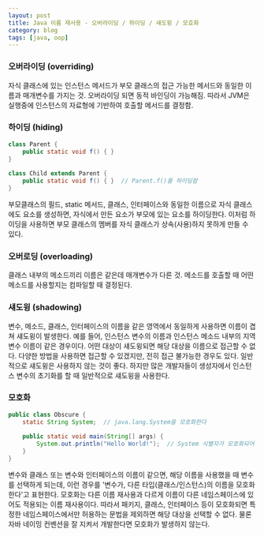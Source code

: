 ```yaml
---
layout: post
title: Java 이름 재사용 - 오버라이딩 / 하이딩 / 섀도윙 / 모호화
category: blog
tags: [java, oop]
---
```

### 오버라이딩 (overriding)
자식 클래스에 있는 인스턴스 메서드가 부모 클래스의 접근 가능한 메서드와 동일한 이름과 매개변수를 가지는 것. 오버라이딩 되면 동적 바인딩이 가능해짐. 따라서 JVM은 실행중에 인스턴스의 자료형에 기반하여 호출할 메서드를 결정함.

### 하이딩 (hiding)
```java
class Parent {
    public static void f() { }
}
  
class Child extends Parent {
    public static void f() { }  // Parent.f()를 하이딩함
}
```
부모클래스의 필드, static 메서드, 클래스, 인터페이스와 동일한 이름으로 자식 클래스에도 요소를 생성하면, 자식에서 만든 요소가 부모에 있는 요소를 하이딩한다. 이처럼 하이딩을 사용하면 부모 클래스의 멤버를 자식 클래스가 상속(사용)하지 못하게 만들 수 있다.

### 오버로딩 (overloading)
클래스 내부의 메소드끼리 이름은 같은데 매개변수가 다른 것. 메소드를 호출할 때 어떤 메소드를 사용할지는 컴파일할 때 결정된다.

### 섀도윙 (shadowing)
변수, 메소드, 클래스, 인터페이스의 이름을 같은 영역에서 동일하게 사용하면 이름이 겹쳐 섀도윙이 발생한다. 예를 들어, 인스턴스 변수의 이름과 인스턴스 메소드 내부의 지역변수 이름이 같은 경우이다. 어떤 대상이 섀도윙되면 해당 대상을 이름으로 접근할 수 없다. 다양한 방법을 사용하면 접근할 수 있겠지만, 전히 접근 불가능한 경우도 있다.
일반적으로 섀도윙은 사용하지 않는 것이 좋다. 하지만 많은 개발자들이 생성자에서 인스턴스 변수의 초기화를 할 때 일반적으로 섀도윙을 사용한다.

### 모호화
```java
public class Obscure {
    static String System;  // java.lang.System을 모호화한다
     
    public static void main(String[] args) {
        System.out.println("Hello World!");  // System 식별자가 모호화되어 컴파일되지 않는다
    }
}
```
변수와 클래스 또는 변수와 인터페이스의 이름이 같으면, 해당 이름을 사용했을 때 변수를 선택하게 되는데, 이런 경우를 '변수가, 다른 타입(클래스/인스턴스)의 이름을 모호화한다'고 표현한다. 모호화는 다른 이름 재사용과 다르게 이름이 다른 네임스페이스에 있어도 적용되는 이름 재사용이다. 따라서 패키지, 클래스, 인터페이스 등이 모호화되면 특정한 네임스페이스에서만 허용하는 문법을 제외하면 해당 대상을 선택할 수 없다. 물론 자바 네이밍 컨벤션을 잘 지켜서 개발한다면 모호화가 발생하지 않는다.
